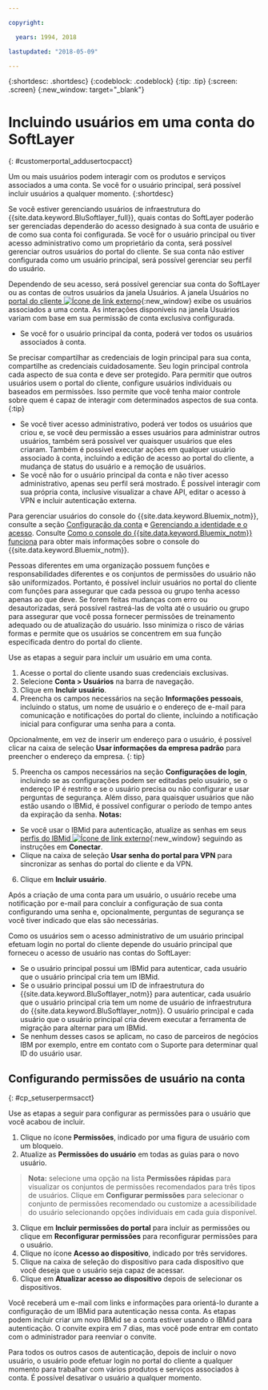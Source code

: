 ```yaml
---

copyright:

  years: 1994, 2018

lastupdated: "2018-05-09"

---
```


{:shortdesc: .shortdesc}
{:codeblock: .codeblock}
{:tip: .tip}
{:screen: .screen}
{:new_window: target="_blank"}


# Incluindo usuários em uma conta do SoftLayer
{: #customerportal_addusertocpacct}

Um ou mais usuários podem interagir com os produtos e serviços associados a uma conta. Se você for o usuário principal, será possível incluir usuários a qualquer momento.
{:shortdesc}

Se você estiver gerenciando usuários de infraestrutura do {{site.data.keyword.BluSoftlayer_full}}, quais contas do SoftLayer poderão ser gerenciadas dependerão do acesso designado à sua conta de usuário e de como sua conta foi configurada. Se você for o usuário principal ou tiver acesso administrativo como um proprietário da conta, será possível gerenciar outros usuários do portal do cliente. Se sua conta não estiver configurada como um usuário principal, será possível gerenciar seu perfil do usuário.

Dependendo de seu acesso, será possível gerenciar sua conta do SoftLayer ou as contas de outros usuários da janela Usuários. A janela Usuários no [portal do cliente ![Ícone de link externo](../icons/launch-glyph.svg)](https://control.softlayer.com/){:new_window} exibe os usuários associados a uma conta. As interações disponíveis na janela Usuários variam com base em sua permissão de conta exclusiva configurada.
  * Se você for o usuário principal da conta, poderá ver todos os usuários associados à conta.

  Se precisar compartilhar as credenciais de login principal para sua conta, compartilhe as credenciais cuidadosamente. Seu login principal controla cada aspecto de sua conta e deve ser protegido. Para permitir que outros usuários usem o portal do cliente, configure usuários individuais ou baseados em permissões. Isso permite que você tenha maior controle sobre quem é capaz de interagir com determinados aspectos de sua conta.
{:tip}

  * Se você tiver acesso administrativo, poderá ver todos os usuários que criou e, se você deu permissão a esses usuários para administrar outros usuários, também será possível ver quaisquer usuários que eles criaram. Também é possível executar ações em qualquer usuário associado à conta, incluindo a edição de acesso ao portal do cliente, a mudança de status do usuário e a remoção de usuários.
  * Se você não for o usuário principal da conta e não tiver acesso administrativo, apenas seu perfil será mostrado.  É possível interagir com sua própria conta, inclusive visualizar a chave API, editar o acesso à VPN e incluir autenticação externa.

Para gerenciar usuários do console do {{site.data.keyword.Bluemix_notm}}, consulte a seção [Configuração da conta](/docs/account/adminpublic.html#signing-up-for-ibm-cloud) e [Gerenciando a identidade e o acesso](/docs/iam/quickstart.html#getstarted). Consulte [Como o console do {{site.data.keyword.Bluemix_notm}} funciona](/docs/overview/ui.html#ui) para obter mais informações sobre o console do {{site.data.keyword.Bluemix_notm}}.

Pessoas diferentes em uma organização possuem funções e responsabilidades diferentes e os conjuntos de permissões do usuário não são uniformizados. Portanto, é possível incluir usuários no portal do cliente com funções para assegurar que cada pessoa ou grupo tenha acesso apenas ao que deve. Se forem feitas mudanças com erro ou desautorizadas, será possível rastreá-las de volta até o usuário ou grupo para assegurar que você possa fornecer permissões de treinamento adequado ou de atualização do usuário. Isso minimiza o risco de várias formas e permite que os usuários se concentrem em sua função especificada dentro do portal do cliente.

Use as etapas a seguir para incluir um usuário em uma conta.

1. Acesse o portal do cliente usando suas credenciais exclusivas.
2. Selecione **Conta > Usuários** na barra de navegação.
3. Clique em **Incluir usuário**.
4. Preencha os campos necessários na seção **Informações pessoais**, incluindo o status, um nome de usuário e o endereço de e-mail para comunicação e notificações do portal do cliente, incluindo a notificação inicial para configurar uma senha para a conta.

  Opcionalmente, em vez de inserir um endereço para o usuário, é possível clicar na caixa de seleção **Usar informações da empresa padrão** para preencher o endereço da empresa.
  {: tip}

5. Preencha os campos necessários na seção **Configurações de login**, incluindo se as configurações podem ser editadas pelo usuário, se o endereço IP é restrito e se o usuário precisa ou não configurar e usar perguntas de segurança. Além disso, para quaisquer usuários que não estão usando o IBMid, é possível configurar o período de tempo antes da expiração da senha.
**Notas:**
* Se você usar o IBMid para autenticação, atualize as senhas em seus [perfis do IBMid ![Ícone de link externo](../icons/launch-glyph.svg)](https://www.ibm.com/account/profile){:new_window} seguindo as instruções em **Conectar**.
* Clique na caixa de seleção **Usar senha do portal para VPN** para sincronizar as senhas do portal do cliente e da VPN.
6. Clique em **Incluir usuário**.

Após a criação de uma conta para um usuário, o usuário recebe uma notificação por e-mail para concluir a configuração de sua conta configurando uma senha e, opcionalmente, perguntas de segurança se você tiver indicado que elas são necessárias.

Como os usuários sem o acesso administrativo de um usuário principal efetuam login no portal do cliente depende do usuário principal que forneceu o acesso de usuário nas contas do SoftLayer:
  * Se o usuário principal possui um IBMid para autenticar, cada usuário que o usuário principal cria tem um IBMid.
  * Se o usuário principal possui um ID de infraestrutura do {{site.data.keyword.BluSoftlayer_notm}} para autenticar, cada usuário que o usuário principal cria tem um nome de usuário de infraestrutura do {{site.data.keyword.BluSoftlayer_notm}}. O usuário principal e cada usuário que o usuário principal cria devem executar a ferramenta de migração para alternar para um IBMid.
  * Se nenhum desses casos se aplicam, no caso de parceiros de negócios IBM por exemplo, entre em contato com o Suporte para determinar qual ID do usuário usar.

## Configurando permissões de usuário na conta
{: #cp_setuserpermsacct}

Use as etapas a seguir para configurar as permissões para o usuário que você acabou de incluir.

1. Clique no ícone **Permissões**, indicado por uma figura de usuário com um bloqueio.
2. Atualize as **Permissões do usuário** em todas as guias para o novo usuário.
> **Nota:** selecione uma opção na lista **Permissões rápidas** para visualizar os conjuntos de permissões recomendados para três tipos de usuários. Clique em **Configurar permissões** para selecionar o conjunto de permissões recomendado ou customize a acessibilidade do usuário selecionando opções individuais em cada guia disponível.
3. Clique em **Incluir permissões do portal** para incluir as permissões ou clique em **Reconfigurar permissões** para reconfigurar permissões para o usuário.
4. Clique no ícone **Acesso ao dispositivo**, indicado por três servidores.
5. Clique na caixa de seleção do dispositivo para cada dispositivo que você deseja que o usuário seja capaz de acessar.
6. Clique em **Atualizar acesso ao dispositivo** depois de selecionar os dispositivos.

Você receberá um e-mail com links e informações para orientá-lo durante a configuração de um IBMid para autenticação nessa conta. As etapas podem incluir criar um novo IBMid se a conta estiver usando o IBMid para autenticação. O convite expira em 7 dias, mas você pode entrar em contato com o administrador para reenviar o convite.

Para todos os outros casos de autenticação, depois de incluir o novo usuário, o usuário pode efetuar login no portal do cliente a qualquer momento para trabalhar com vários produtos e serviços associados à conta. É possível desativar o usuário a qualquer momento.
